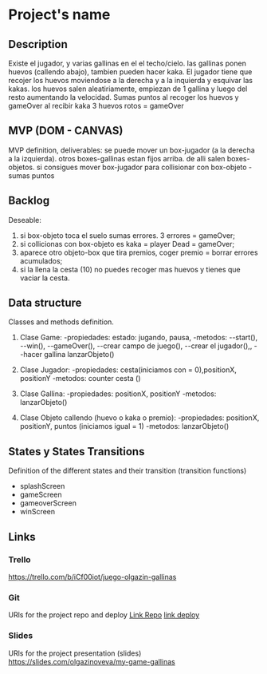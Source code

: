 # Project's name

## Description

Existe el jugador, y varias gallinas en el el techo/cielo.
las gallinas ponen huevos (callendo abajo), tambien pueden hacer kaka.
El jugador tiene que recojer los huevos moviendose a la derecha y a la inquierda y esquivar las kakas.
los huevos salen aleatiriamente, empiezan de 1 gallina y luego del resto aumentando la velocidad.
Sumas puntos al recoger los huevos y gameOver al recibir kaka
3 huevos rotos = gameOver

## MVP (DOM - CANVAS)

MVP definition, deliverables:
se puede mover un box-jugador (a la derecha a la izquierda).
otros boxes-gallinas estan fijos arriba. de alli salen boxes-objetos.
si consigues mover box-jugador para collisionar con box-objeto - sumas puntos

## Backlog

Deseable:

1.  si box-objeto toca el suelo sumas errores. 3 errores = gameOver;
2.  si collicionas con box-objeto es kaka = player Dead = gameOver;
3.  aparece otro objeto-box que tira premios, coger premio = borrar errores acumulados;
4.  si la llena la cesta (10) no puedes recoger mas huevos y tienes que vaciar la cesta.

## Data structure

Classes and methods definition.

1. Clase Game:
   -propiedades:
   estado: jugando, pausa,
   -metodos:
   --start(),
   --win(),
   --gameOver(),
   --crear campo de juego(),
   --crear el jugador(),,
   --hacer gallina lanzarObjeto()

2) Clase Jugador:
   -propiedades: cesta(iniciamos con = 0),positionX, positionY
   -metodos: counter cesta ()

3) Clase Gallina:
   -propiedades: positionX, positionY
   -metodos: lanzarObjeto()

4. Clase Objeto callendo (huevo o kaka o premio):
   -propiedades: positionX, positionY, puntos (iniciamos igual = 1)
   -metodos: lanzarObjeto()

## States y States Transitions

Definition of the different states and their transition (transition functions)

- splashScreen
- gameScreen
- gameoverScreen
- winScreen

## Links

### Trello

https://trello.com/b/iCf00iot/juego-olgazin-gallinas

### Git

URls for the project repo and deploy
[Link Repo](https://github.com/OlgaZS/My-Game)
[link deploy](http://github.com)

### Slides

URls for the project presentation (slides)
https://slides.com/olgazinoveva/my-game-gallinas
